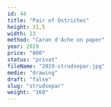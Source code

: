 ```yaml
---
id: 44
title: "Pair of Ostriches"
height: 31,5
width: 23
method: "Caran d'Ache on paper"
year: 2019
price: "800"
status: "privat"
fileName: "2019-strudsepar.jpg"
medie: "drawing"
draft: "false"
slug: "strudsepar"
weight: "160"
---
```

